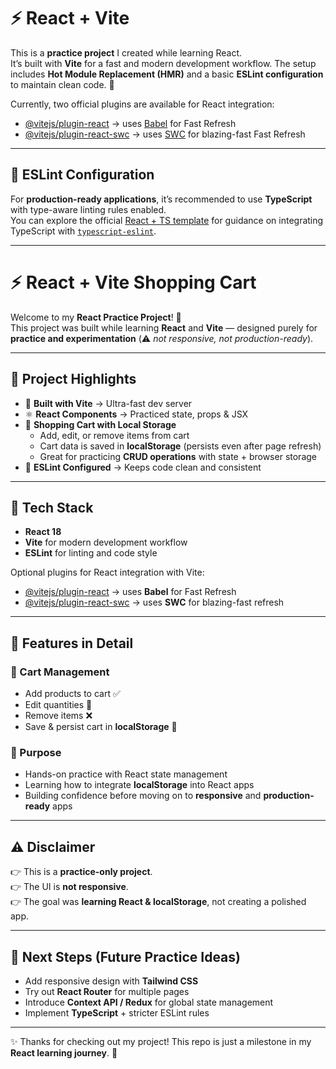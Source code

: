 # ⚡ React + Vite

This is a **practice project** I created while learning React.  
It’s built with **Vite** for a fast and modern development workflow. The setup includes **Hot Module Replacement (HMR)** and a basic **ESLint configuration** to maintain clean code. 🚀

Currently, two official plugins are available for React integration:

- [@vitejs/plugin-react](https://github.com/vitejs/vite-plugin-react/blob/main/packages/plugin-react) → uses [Babel](https://babeljs.io/) for Fast Refresh
- [@vitejs/plugin-react-swc](https://github.com/vitejs/vite-plugin-react/blob/main/packages/plugin-react-swc) → uses [SWC](https://swc.rs/) for blazing-fast Fast Refresh

---

## 🔧 ESLint Configuration

For **production-ready applications**, it’s recommended to use **TypeScript** with type-aware linting rules enabled.  
You can explore the official [React + TS template](https://github.com/vitejs/vite/tree/main/packages/create-vite/template-react-ts) for guidance on integrating TypeScript with [`typescript-eslint`](https://typescript-eslint.io).

---

# ⚡ React + Vite Shopping Cart

Welcome to my **React Practice Project**! 🎉  
This project was built while learning **React** and **Vite** — designed purely for **practice and experimentation** (⚠️ _not responsive, not production-ready_).

---

## 🌟 Project Highlights

- 🚀 **Built with Vite** → Ultra-fast dev server
- ⚛️ **React Components** → Practiced state, props & JSX
- 🛒 **Shopping Cart with Local Storage**
  - Add, edit, or remove items from cart
  - Cart data is saved in **localStorage** (persists even after page refresh)
  - Great for practicing **CRUD operations** with state + browser storage
- 🧹 **ESLint Configured** → Keeps code clean and consistent

---

## 🔧 Tech Stack

- **React 18**
- **Vite** for modern development workflow
- **ESLint** for linting and code style

Optional plugins for React integration with Vite:

- [@vitejs/plugin-react](https://github.com/vitejs/vite-plugin-react) → uses **Babel** for Fast Refresh
- [@vitejs/plugin-react-swc](https://github.com/vitejs/vite-plugin-react-swc) → uses **SWC** for blazing-fast refresh

---

## 📂 Features in Detail

### 🛒 Cart Management

- Add products to cart ✅
- Edit quantities 📝
- Remove items ❌
- Save & persist cart in **localStorage** 💾

### 🎯 Purpose

- Hands-on practice with React state management
- Learning how to integrate **localStorage** into React apps
- Building confidence before moving on to **responsive** and **production-ready** apps

---

## ⚠️ Disclaimer

👉 This is a **practice-only project**.  
👉 The UI is **not responsive**.  
👉 The goal was **learning React & localStorage**, not creating a polished app.

---

## 🚀 Next Steps (Future Practice Ideas)

- Add responsive design with **Tailwind CSS**
- Try out **React Router** for multiple pages
- Introduce **Context API / Redux** for global state management
- Implement **TypeScript** + stricter ESLint rules

---

✨ Thanks for checking out my project! This repo is just a milestone in my **React learning journey**. 🚀
